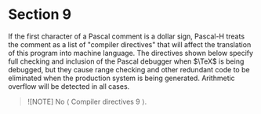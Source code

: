 # Section 9

If the first character of a Pascal comment is a dollar sign, Pascal-H treats the comment as a list of "compiler directives" that will affect the translation of this program into machine language.
The directives shown below specify full checking and inclusion of the Pascal debugger when $\TeX$ is being debugged, but they cause range checking and other redundant code to be eliminated when the production system is being generated.
Arithmetic overflow will be detected in all cases.

> ![NOTE]
> No ⟨ Compiler directives 9 ⟩.
